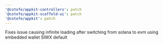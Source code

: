 ```yaml
---
'@cotofe/appkit-controllers': patch
'@cotofe/appkit-scaffold-ui': patch
'@cotofe/appkit': patch
---
```


Fixes issue causing infinite loading after switching from solana to evm using embedded wallet SIWX default
